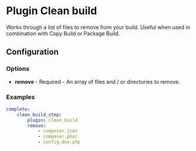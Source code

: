 Plugin Clean build
==================

Works through a list of files to remove from your build. Useful when used in combination with Copy Build or Package 
Build.

Configuration
-------------

### Options

* **remove** - Required - An array of files and / or directories to remove.

### Examples

```yml
complete:
    clean_build_step:
        plugin: clean_build
        remove:
            - composer.json
            - composer.phar
            - config.dev.php
```
